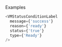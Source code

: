 Examples

```js
<VMStatusConditionLabel
  message={'success'}
  reason={'ready'}
  status={'true'}
  type={'Ready'}
/>
```
